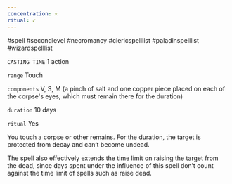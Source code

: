 ```yaml
---
concentration: 𐄂
ritual: ✓
---
```

#spell #secondlevel #necromancy #clericspelllist #paladinspelllist #wizardspelllist

`CASTING TIME`
1 action

`range`
Touch

`components`
V, S, M (a pinch of salt and one copper piece placed on each of the corpse's eyes, which must remain there for the duration)

`duration`
10 days

`ritual`
Yes

You touch a corpse or other remains. For the duration, the target is protected from decay and can’t become undead.

The spell also effectively extends the time limit on raising the target from the dead, since days spent under the influence of this spell don’t count against the time limit of spells such as raise dead.